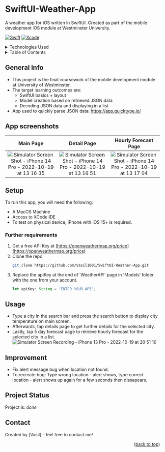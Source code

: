 # SwiftUI-Weather-App<a name="readme-top"></a> 
A weather app for iOS written in SwiftUI. Created as part of the mobile development iOS module at Westminster University.

[![Swift][Swift.com]][Swift-url] [![Xcode][Xcode.com]][Xcode-url] 

<!-- Technologies Used -->
<details>
  <summary>Technologies Used</summary>
  <ol>
    <li>Swift</li>
    <li>Swift UI Framework</li>
    <li>Xcode 13 (iOS Target 15.0+)</li>
  </ol>
</details>

<!-- TABLE OF CONTENTS -->
<details>
  <summary>Table of Contents</summary>
  <ol>
    <li><a href="#general-info">General Info</a></li>
    <li><a href="#app-screenshots">App Screenshots</a></li>
    <li><a href="#setup">Setup</a></li>
    <li><a href="#further-requirements">Further Requirements</a></li>
    <li><a href="#project-status">Project Status</a></li>
    <li><a href="#usage">Usage</a></li>
    <li><a href="#improvement">Room for Improvement</a></li>
     <li><a href="#project-status">Status</a></li>
    <li><a href="#contact">Contact</a></li>
  </ol>
</details>

<!-- general-info -->
## General Info
- This project is the final coursework of the mobile development module at University of Westminster.
- The target learning outcomes are:
    - SwiftUI basics + layout
    - Model creation based on retrieved JSON data
    - Decoding JSON data and displaying in a list
- App used to quickly parse JSON data: https://app.quicktype.io/

<!-- app-screenshots -->
## App screenshots

Main Page | Detail Page | Hourly Forecast Page
:-----------------------:|:-----------------------:|:-----------------------:
![Simulator Screen Shot - iPhone 14 Pro - 2022-10-19 at 13 16 35](https://user-images.githubusercontent.com/78150846/196710481-c5325461-4362-42f8-a3d8-d1d46176ba77.png)|![Simulator Screen Shot - iPhone 14 Pro - 2022-10-19 at 13 16 51](https://user-images.githubusercontent.com/78150846/196736415-6ef52c2e-cd6b-4eb2-8c9e-fb47284a8dd1.png)| ![Simulator Screen Shot - iPhone 14 Pro - 2022-10-19 at 13 17 04](https://user-images.githubusercontent.com/78150846/196736461-6d57d2f6-32c8-4466-9aa4-5bd59aca63ec.png)

<!-- setup -->

## Setup
To run this app, you will need the following:
  - A MacOS Machine
  - Access to XCode IDE
  - To test on physical device, iPhone with iOS 15+ is required.

<!-- further-requirements -->
### Further requirements
1. Get a free API Key at [https://openweathermap.org/price](https://openweathermap.org/price)
2. Clone the repo
   ```sh
   git clone https://github.com/Vasil1001/SwiftUI-Weather-App.git
   ```
3. Replace the apiKey at the end of 'WeatherAPI' page in 'Models' folder with the one from your account. 
   ```js
   let apiKey: String = "ENTER YOUR API";
   ```
<!-- usage -->
## Usage
- Type a city in the search bar and press the search button to display city temperature on main screen.
- Afterwards, tap details page to get further details for the selected city.
- Lastly, tap 5 day forecast page to retrieve hourly forecast for the selected city in a list.
![Simulator Screen Recording - iPhone 13 Pro - 2022-10-19 at 20 51 10](https://user-images.githubusercontent.com/78150846/196818997-897a48a7-54a7-4976-9841-ef2a577da8b3.gif)

<!-- improvement -->
## Improvement
- Fix alert message bug when location not found.
- To recreate bug: Type wrong location - alert shows, type correct location - alert shows up again for a few seconds then dissapears.

<!-- project-status -->
## Project Status
Project is: _done_

<!-- contact -->
## Contact
Created by [Vasil] - feel free to contact me!
<p align="right">(<a href="#readme-top">back to top</a>)</p>

<!-- MARKDOWN LINKS & IMAGES -->
<!--  [![Next][Next.js]][Next-url] [![React][React.js]][React-url] [![Vue][Vue.js]][Vue-url] [![Bootstrap][Bootstrap.com]][Bootstrap-url] [![JQuery][JQuery.com]][JQuery-url] -->
<!-- https://www.markdownguide.org/basic-syntax/#reference-style-links -->
[contributors-shield]: https://img.shields.io/github/contributors/github_username/repo_name.svg?style=for-the-badge
[contributors-url]: https://github.com/github_username/repo_name/graphs/contributors
[forks-shield]: https://img.shields.io/github/forks/github_username/repo_name.svg?style=for-the-badge
[forks-url]: https://github.com/github_username/repo_name/network/members
[stars-shield]: https://img.shields.io/github/stars/github_username/repo_name.svg?style=for-the-badge
[stars-url]: https://github.com/github_username/repo_name/stargazers
[issues-shield]: https://img.shields.io/github/issues/github_username/repo_name.svg?style=for-the-badge
[issues-url]: https://github.com/github_username/repo_name/issues
[license-shield]: https://img.shields.io/github/license/github_username/repo_name.svg?style=for-the-badge
[license-url]: https://github.com/github_username/repo_name/blob/master/LICENSE.txt
[linkedin-shield]: https://img.shields.io/badge/-LinkedIn-black.svg?style=for-the-badge&logo=linkedin&colorB=555
[linkedin-url]: https://linkedin.com/in/linkedin_username
[product-screenshot]: images/screenshot.png
[Next.js]: https://img.shields.io/badge/next.js-000000?style=for-the-badge&logo=nextdotjs&logoColor=white
[Next-url]: https://nextjs.org/
[React.js]: https://img.shields.io/badge/React-20232A?style=for-the-badge&logo=react&logoColor=61DAFB
[React-url]: https://reactjs.org/
[Vue.js]: https://img.shields.io/badge/Vue.js-35495E?style=for-the-badge&logo=vuedotjs&logoColor=4FC08D
[Vue-url]: https://vuejs.org/
[Angular.io]: https://img.shields.io/badge/Angular-DD0031?style=for-the-badge&logo=angular&logoColor=white
[Angular-url]: https://angular.io/
[Svelte.dev]: https://img.shields.io/badge/Svelte-4A4A55?style=for-the-badge&logo=svelte&logoColor=FF3E00
[Svelte-url]: https://svelte.dev/
[Laravel.com]: https://img.shields.io/badge/Laravel-FF2D20?style=for-the-badge&logo=laravel&logoColor=white
[Laravel-url]: https://laravel.com
[Bootstrap.com]: https://img.shields.io/badge/Bootstrap-563D7C?style=for-the-badge&logo=bootstrap&logoColor=white
[Bootstrap-url]: https://getbootstrap.com
[JQuery.com]: https://img.shields.io/badge/jQuery-0769AD?style=for-the-badge&logo=jquery&logoColor=white
[JQuery-url]: https://jquery.com 
[Xcode.com]: https://img.shields.io/badge/Xcode-007ACC?style=for-the-badge&logo=Xcode&logoColor=white
[Xcode-url]: https://developer.apple.com/xcode/
[Swift.com]: https://img.shields.io/badge/swift-F54A2A?style=for-the-badge&logo=swift&logoColor=white
[Swift-url]: https://docs.swift.org/swift-book/
